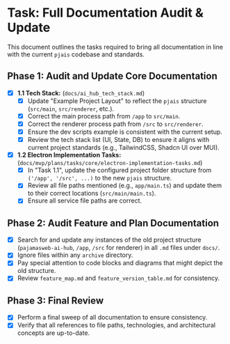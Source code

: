 # Task: Full Documentation Audit & Update

This document outlines the tasks required to bring all documentation in line with the current `pjais` codebase and standards.

## Phase 1: Audit and Update Core Documentation

- [x] **1.1 Tech Stack:** (`docs/ai_hub_tech_stack.md`)
  - [x] Update "Example Project Layout" to reflect the `pjais` structure (`src/main`, `src/renderer`, etc.).
  - [x] Correct the main process path from `/app` to `src/main`.
  - [x] Correct the renderer process path from `/src` to `src/renderer`.
  - [x] Ensure the dev scripts example is consistent with the current setup.
  - [x] Review the tech stack list (UI, State, DB) to ensure it aligns with current project standards (e.g., TailwindCSS, Shadcn UI over MUI).

- [x] **1.2 Electron Implementation Tasks:** (`docs/mvp/plans/tasks/core/electron-implementation-tasks.md`)
  - [x] In "Task 1.1", update the configured project folder structure from `('/app', '/src', ...)` to the new `pjais` structure.
  - [x] Review all file paths mentioned (e.g., `app/main.ts`) and update them to their correct locations (`src/main/main.ts`).
  - [x] Ensure all service file paths are correct.

## Phase 2: Audit Feature and Plan Documentation

- [x] Search for and update any instances of the old project structure (`pajamasweb-ai-hub`, `/app`, `/src` for renderer) in all `.md` files under `docs/`.
- [x] Ignore files within any `archive` directory.
- [x] Pay special attention to code blocks and diagrams that might depict the old structure.
- [x] Review `feature_map.md` and `feature_version_table.md` for consistency.

## Phase 3: Final Review

- [x] Perform a final sweep of all documentation to ensure consistency.
- [x] Verify that all references to file paths, technologies, and architectural concepts are up-to-date.
